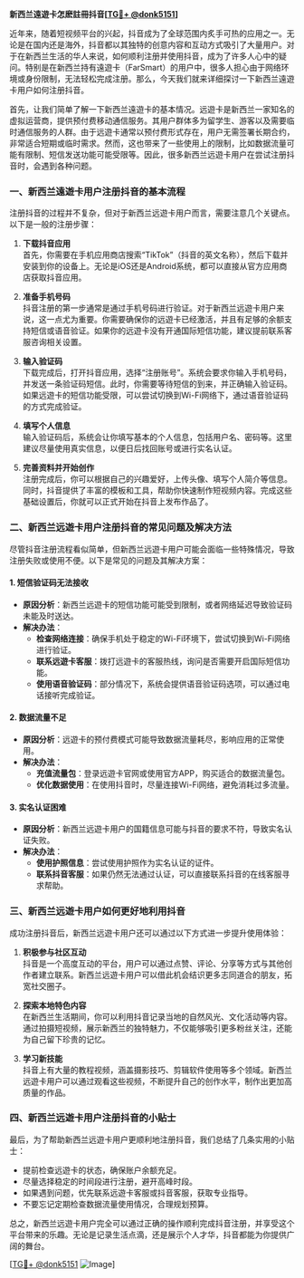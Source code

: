 **新西兰遠遊卡怎麽註冊抖音[[TG💪+ @donk5151](https://t.me/s/donk5151)]**

近年来，随着短视频平台的兴起，抖音成为了全球范围内炙手可热的应用之一。无论是在国内还是海外，抖音都以其独特的创意内容和互动方式吸引了大量用户。对于在新西兰生活的华人来说，如何顺利注册并使用抖音，成为了许多人心中的疑问。特别是在新西兰持有遠遊卡（FarSmart）的用户中，很多人担心由于网络环境或身份限制，无法轻松完成注册。那么，今天我们就来详细探讨一下新西兰遠遊卡用户如何注册抖音。

首先，让我们简单了解一下新西兰遠遊卡的基本情况。远遊卡是新西兰一家知名的虚拟运营商，提供预付费移动通信服务。其用户群体多为留学生、游客以及需要临时通信服务的人群。由于远遊卡通常以预付费形式存在，用户无需签署长期合约，非常适合短期或临时需求。然而，这也带来了一些使用上的限制，比如数据流量可能有限制、短信发送功能可能受限等。因此，很多新西兰远遊卡用户在尝试注册抖音时，会遇到各种问题。

### **一、新西兰遠遊卡用户注册抖音的基本流程**

注册抖音的过程并不复杂，但对于新西兰远遊卡用户而言，需要注意几个关键点。以下是一般的注册步骤：

1. **下载抖音应用**  
   首先，你需要在手机应用商店搜索“TikTok”（抖音的英文名称），然后下载并安装到你的设备上。无论是iOS还是Android系统，都可以直接从官方应用商店获取抖音应用。

2. **准备手机号码**  
   抖音注册的第一步通常是通过手机号码进行验证。对于新西兰远遊卡用户来说，这一点尤为重要。你需要确保你的远遊卡已经激活，并且有足够的余额支持短信或语音验证。如果你的远遊卡没有开通国际短信功能，建议提前联系客服咨询相关设置。

3. **输入验证码**  
   下载完成后，打开抖音应用，选择“注册账号”。系统会要求你输入手机号码，并发送一条验证码短信。此时，你需要等待短信的到来，并正确输入验证码。如果远遊卡的短信功能受限，可以尝试切换到Wi-Fi网络下，通过语音验证码的方式完成验证。

4. **填写个人信息**  
   输入验证码后，系统会让你填写基本的个人信息，包括用户名、密码等。这里建议尽量使用真实信息，以便日后找回账号或进行实名认证。

5. **完善资料并开始创作**  
   注册完成后，你可以根据自己的兴趣爱好，上传头像、填写个人简介等信息。同时，抖音提供了丰富的模板和工具，帮助你快速制作短视频内容。完成这些基础设置后，你就可以正式开始在抖音上发布作品了。

### **二、新西兰远遊卡用户注册抖音的常见问题及解决方法**

尽管抖音注册流程看似简单，但新西兰远遊卡用户可能会面临一些特殊情况，导致注册失败或使用不便。以下是常见的问题及其解决方案：

#### **1. 短信验证码无法接收**
   - **原因分析**：新西兰远遊卡的短信功能可能受到限制，或者网络延迟导致验证码未能及时送达。
   - **解决办法**：
     - **检查网络连接**：确保手机处于稳定的Wi-Fi环境下，尝试切换到Wi-Fi网络进行验证。
     - **联系远遊卡客服**：拨打远遊卡的客服热线，询问是否需要开启国际短信功能。
     - **使用语音验证码**：部分情况下，系统会提供语音验证码选项，可以通过电话接听完成验证。

#### **2. 数据流量不足**
   - **原因分析**：远遊卡的预付费模式可能导致数据流量耗尽，影响应用的正常使用。
   - **解决办法**：
     - **充值流量包**：登录远遊卡官网或使用官方APP，购买适合的数据流量包。
     - **优化数据使用**：在使用抖音时，尽量连接Wi-Fi网络，避免消耗过多流量。

#### **3. 实名认证困难**
   - **原因分析**：新西兰远遊卡用户的国籍信息可能与抖音的要求不符，导致实名认证失败。
   - **解决办法**：
     - **使用护照信息**：尝试使用护照作为实名认证的证件。
     - **联系抖音客服**：如果仍然无法通过认证，可以直接联系抖音的在线客服寻求帮助。

### **三、新西兰远遊卡用户如何更好地利用抖音**

成功注册抖音后，新西兰远遊卡用户还可以通过以下方式进一步提升使用体验：

1. **积极参与社区互动**  
   抖音是一个高度互动的平台，用户可以通过点赞、评论、分享等方式与其他创作者建立联系。新西兰远遊卡用户可以借此机会结识更多志同道合的朋友，拓宽社交圈子。

2. **探索本地特色内容**  
   在新西兰生活期间，你可以利用抖音记录当地的自然风光、文化活动等内容。通过拍摄短视频，展示新西兰的独特魅力，不仅能够吸引更多粉丝关注，还能为自己留下珍贵的记忆。

3. **学习新技能**  
   抖音上有大量的教程视频，涵盖摄影技巧、剪辑软件使用等多个领域。新西兰远遊卡用户可以通过观看这些视频，不断提升自己的创作水平，制作出更加高质量的作品。

### **四、新西兰远遊卡用户注册抖音的小贴士**

最后，为了帮助新西兰远遊卡用户更顺利地注册抖音，我们总结了几条实用的小贴士：

- 提前检查远遊卡的状态，确保账户余额充足。
- 尽量选择稳定的时间段进行注册，避开高峰时段。
- 如果遇到问题，优先联系远遊卡客服或抖音客服，获取专业指导。
- 不要忘记定期检查数据流量使用情况，合理规划预算。

总之，新西兰远遊卡用户完全可以通过正确的操作顺利完成抖音注册，并享受这个平台带来的乐趣。无论是记录生活点滴，还是展示个人才华，抖音都能为你提供广阔的舞台。

[[TG💪+ @donk5151](https://t.me/s/donk5151) ![Image](https://i.postimg.cc/rwNCRYN7/Snipaste-2025-04-30-17-27-05.png)]